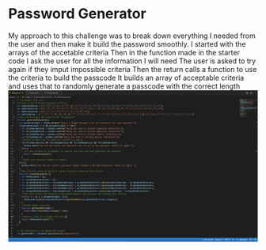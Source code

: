 # Password Generator 
My approach to this challenge was to break down everything I needed from the user and then make it build the password smoothly.
I started with the arrays of the accetable criteria 
Then in the function made in the starter code I ask the user for all the information I will need
The user is asked to try again if they imput impossible criteria
Then the return calls a function to use the criteria to build the passcode
It builds an array of acceptable criteria and uses that to randomly generate a passcode with the correct length
![Screenshot](/assests/images/screenshot.PNG)